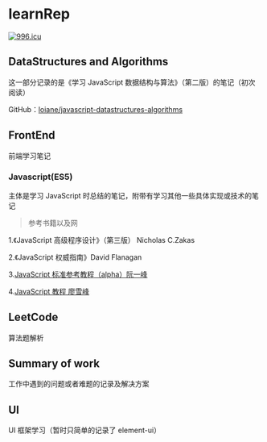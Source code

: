 # learnRep

<a href="https://996.icu"><img src="https://img.shields.io/badge/link-996.icu-red.svg" alt="996.icu" /></a>

## DataStructures and Algorithms

这一部分记录的是《学习 JavaScript 数据结构与算法》（第二版）的笔记（初次阅读）

GitHub：[loiane/javascript-datastructures-algorithms](https://github.com/loiane/javascript-datastructures-algorithms)

## FrontEnd

前端学习笔记

### Javascript(ES5)

主体是学习 JavaScript 时总结的笔记，附带有学习其他一些具体实现或技术的笔记

> 参考书籍以及网

1.《JavaScript 高级程序设计》（第三版） Nicholas C.Zakas

2.《JavaScript 权威指南》David Flanagan

3.[JavaScript 标准参考教程（alpha）阮一峰](http://javascript.ruanyifeng.com/)

4.[JavaScript 教程 廖雪峰](https://www.liaoxuefeng.com/wiki/001434446689867b27157e896e74d51a89c25cc8b43bdb3000)

## LeetCode

算法题解析

## Summary of work

工作中遇到的问题或者难题的记录及解决方案

## UI

UI 框架学习（暂时只简单的记录了 element-ui）
